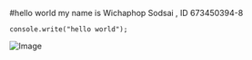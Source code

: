 #hello world 
my name is Wichaphop Sodsai , ID 673450394-8
```
console.write("hello world");
```
![Image](https://github.com/user-attachments/assets/a3db14a6-c4f8-4974-83e8-f1e5010e81db)
